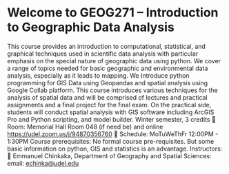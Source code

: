 # Welcome to GEOG271 – Introduction to Geographic Data Analysis

This course provides an introduction to computational, statistical, and graphical techniques used in scientific data
analysis with particular emphasis on the special nature of geographic data using python. We cover a range of topics
needed for basic geographic and environmental data analysis, especially as it leads to mapping. We Introduce python
programming for GIS Data using Geopandas and spatial analysis using Google Collab platform. This course introduces
various techniques for the analysis of spatial data and will be comprised of lectures and practical assignments and a
final project for the final exam. On the practical side, students will conduct spatial analysis with GIS software including
ArcGIS Pro and Python scripting, and model builder.
Winter semester, 3 credits
 Room: Memorial Hall Room 048 (if need be) and online https://udel.zoom.us/j/94870356760
 Schedule: MoTuWeThFr 12:00PM - 1:30PM
Course prerequisites: No formal course pre-requisites. But some basic information on python, GIS and statistics is
an advantage.
Instructors:
 Emmanuel Chinkaka, Department of Geography and Spatial Sciences:
email: echinka@udel.edu
